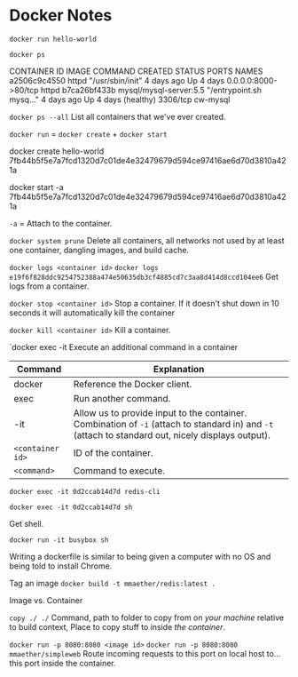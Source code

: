 # Docker Notes

`docker run hello-world`

`docker ps`

CONTAINER ID        IMAGE                    COMMAND                  CREATED             STATUS                PORTS                  NAMES
a2506c9c4550        httpd                    "/usr/sbin/init"         4 days ago          Up 4 days             0.0.0.0:8000->80/tcp   httpd
b7ca26bf433b        mysql/mysql-server:5.5   "/entrypoint.sh mysq…"   4 days ago          Up 4 days (healthy)   3306/tcp               cw-mysql

`docker ps --all`
List all containers that we've ever created.

`docker run` = `docker create` + `docker start`

docker create hello-world
7fb44b5f5e7a7fcd1320d7c01de4e32479679d594ce97416ae6d70d3810a421a

docker start -a 7fb44b5f5e7a7fcd1320d7c01de4e32479679d594ce97416ae6d70d3810a421a

`-a` = Attach to the container.

`docker system prune`
Delete all containers, all networks not used by at least one container, dangling images, and build cache.

`docker logs <container id>`
`docker logs e19f6f828ddc9254752388a474e50635db3cf4885cd7c3aa8d414d8ccd104ee6`
Get logs from a container.

`docker stop <container id>`
Stop a container. If it doesn't shut down in 10 seconds it will automatically kill the container

`docker kill <container id>`
Kill a container.

`docker exec -it
Execute an additional command in a container

Command | Explanation
------- | -----------
docker | Reference the Docker client.
exec | Run another command.
-it | Allow us to provide input to the container. Combination of `-i` (attach to standard in) and `-t` (attach to standard out, nicely displays output).
`<container id>` | ID of the container.
`<command>` | Command to execute.

`docker exec -it 0d2ccab14d7d redis-cli`

`docker exec -it 0d2ccab14d7d sh`

Get shell.

`docker run -it busybox sh`

Writing a dockerfile is similar to being given a computer with no OS and being told to install Chrome.

Tag an image
`docker build -t mmaether/redis:latest .`

Image vs. Container

`copy ./ ./`
Command, path to folder to copy from on *your machine* relative to build context, Place to copy stuff to inside *the container*.

`docker run -p 8080:8080 <image id>`
`docker run -p 8080:8080 mmaether/simpleweb`
Route incoming requests to this port on local host to... this port inside the container.
